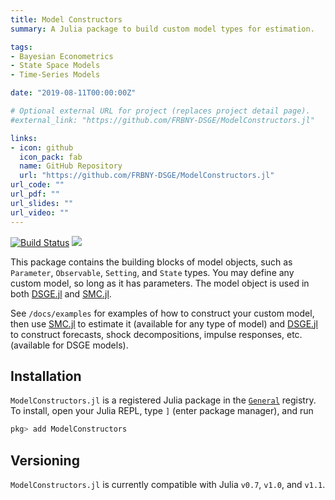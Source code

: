 ```yaml
---
title: Model Constructors
summary: A Julia package to build custom model types for estimation.

tags:
- Bayesian Econometrics
- State Space Models
- Time-Series Models

date: "2019-08-11T00:00:00Z"

# Optional external URL for project (replaces project detail page).
#external_link: "https://github.com/FRBNY-DSGE/ModelConstructors.jl"

links:
- icon: github
  icon_pack: fab
  name: GitHub Repository
  url: "https://github.com/FRBNY-DSGE/ModelConstructors.jl"
url_code: ""
url_pdf: ""
url_slides: ""
url_video: ""
---
```


[![Build Status](https://travis-ci.com/FRBNY-DSGE/ModelConstructors.jl.svg?branch=master)](https://travis-ci.com/FRBNY-DSGE/ModelConstructors.jl) [![](https://img.shields.io/badge/docs-latest-blue.svg)](https://frbny-dsge.github.io/ModelConstructors.jl/latest)

This package contains the building blocks of model objects, such as `Parameter`, `Observable`, `Setting`, and `State` types. You may define any custom model, so long as it has parameters. The model object is used in both [DSGE.jl](https://github.com/FRBNY-DSGE/DSGE.jl) and [SMC.jl](https://github.com/FRBNY-DSGE/SMC.jl).

See `/docs/examples` for examples of how to construct your custom model, then use [SMC.jl](https://github.com/FRBNY-DSGE/SMC.jl) to estimate it (available for any type of model) and [DSGE.jl](https://github.com/FRBNY-DSGE/DSGE.jl) to construct forecasts, shock decompositions, impulse responses, etc. (available for DSGE models).

## Installation
`ModelConstructors.jl` is a registered Julia package in the [`General`](https://github.com/JuliaRegistries/General) registry.  To install, open your Julia REPL, type `]` (enter package manager), and run

```julia
pkg> add ModelConstructors
```

## Versioning
`ModelConstructors.jl` is currently compatible with Julia `v0.7`, `v1.0`, and `v1.1`.
